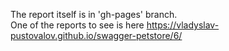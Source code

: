 The report itself is in 'gh-pages' branch.<br>
One of the reports to see is here https://vladyslav-pustovalov.github.io/swagger-petstore/6/
